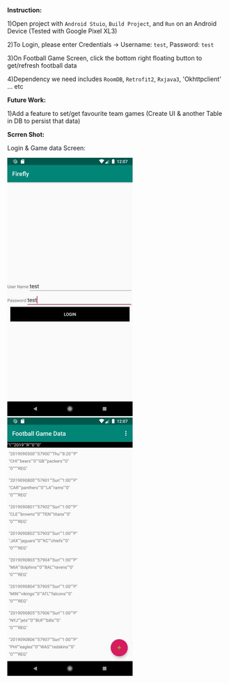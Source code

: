**Instruction:**

1)Open project with `Android Stuio`, `Build Project`, and `Run` on an Android Device
(Tested with Google Pixel XL3)

2)To Login, please enter Credentials -> Username: `test`, Password: `test`

3)On Football Game Screen, click the bottom right floating button to get/refresh football data

4)Dependency we need includes `RoomDB`, `Retrofit2`, `Rxjava3`, 'Okhttpclient' ... etc

**Future Work:**

1)Add a feature to set/get favourite team games (Create UI & another Table in DB to persist that data)

**Scrren Shot:**

Login & Game data Screen:

![Login](https://github.com/noobiehacker/firefly/blob/master/ScreenShots/0.jpg?raw=true)   ![GameData](https://github.com/noobiehacker/firefly/blob/master/ScreenShots/1.jpg?raw=true)
